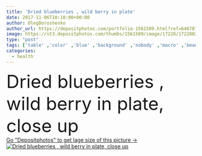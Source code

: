```yaml
---
title: 'Dried blueberries , wild berry in plate'
date: 2017-11-06T10:10:00+00:00
author: OlegDoroshenko
author_url: https://depositphotos.com/portfolio-1561509.html?ref=64678756
image: https://st3.depositphotos.com/thumbs/1561509/image/17228/172280246/api_thumb_450.jpg?forcejpeg=true
type: "post"
tags: ['table' ,'color' ,'blue' ,'background' ,'nobody' ,'macro' ,'beautiful' ,'closeup' ,'season' ,'nature' ,'fresh' ,'health' ,'healthy' ,'life' ,'natural' ,'vivid' ,'raw' ,'food' ,'wooden' ,'ingredient' ,'diet' ,'fruit' ,'delicious' ,'sweet' ,'dessert' ,'snack' ,'black' ,'ripe' ,'eating' ,'freshness' ,'nutrition' ,'harvest' ,'berry' ,'vitamin' ,'agriculture' ,'still' ,'organic' ,'dried' ,'wild' ,'dry' ,'many' ,'treat' ,'berries' ,'textures' ,'flavor' ,'antioxidant' ,'bilberry' ,'blueberry' ,'flavorful' ,'vegan' ]
categories: 
  - health
---
```

<div aling="center">
            <font size="60"> Dried blueberries , wild berry in plate, close up</font>   
</div>
<div>
    <a href='https://st3.depositphotos.com/thumbs/1561509/image/17228/172280246/api_thumb_450.jpg?forcejpeg=true?ref=64678756' target=_blank > Go "Depositphotos" to get lage size of this picture ->
        <img href='https://st3.depositphotos.com/thumbs/1561509/image/17228/172280246/api_thumb_450.jpg?forcejpeg=true?ref=64678756' src='https://st3.depositphotos.com/1561509/17228/i/950/depositphotos_172280246-stock-photo-dried-blueberries-wild-berry-in.jpg?forcejpeg=true' alt='Dried blueberries , wild berry in plate, close up' >
    </a>
</div>
